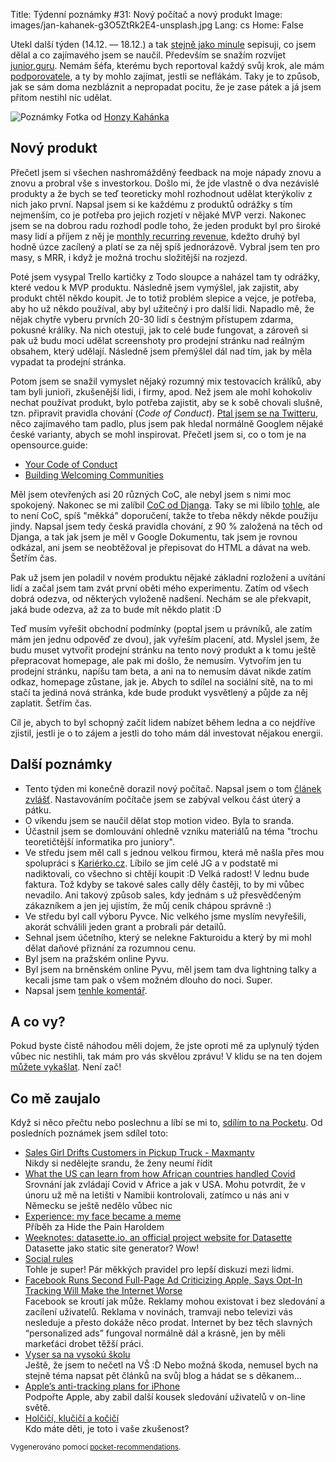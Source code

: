 Title: Týdenní poznámky #31: Nový počítač a nový produkt
Image: images/jan-kahanek-g3O5ZtRk2E4-unsplash.jpg
Lang: cs
Home: False


Utekl další týden (14.12. — 18.12.) a tak [stejně jako minule]({filename}/2020-12-11_tydenni-poznamky-30-boleni-hlavy.md) sepisuji, co jsem dělal a co zajímavého jsem se naučil. Především se snažím rozvíjet [junior.guru](https://junior.guru/). Nemám šéfa, kterému bych reportoval každý svůj krok, ale mám [podporovatele](https://junior.guru/donate/), a ty by mohlo zajímat, jestli se neflákám. Taky je to způsob, jak se sám doma nezbláznit a nepropadat pocitu, že je zase pátek a já jsem přitom nestihl nic udělat.

![Poznámky]({static}/images/jan-kahanek-g3O5ZtRk2E4-unsplash.jpg)
Fotka od [Honzy Kahánka](https://unsplash.com/@honza_kahanek)


## Nový produkt

Přečetl jsem si všechen nashromážděný feedback na moje nápady znovu a znovu a probral vše s investorkou. Došlo mi, že jde vlastně o dva nezávislé produkty a že bych se teď teoreticky mohl rozhodnout udělat kterýkoliv z nich jako první. Napsal jsem si ke každému z produktů odrážky s tím nejmenším, co je potřeba pro jejich rozjetí v nějaké MVP verzi. Nakonec jsem se na dobrou radu rozhodl podle toho, že jeden produkt byl pro široké masy lidí a příjem z něj je [monthly recurring revenue](https://kinsta.com/blog/recurring-revenue-model/), kdežto druhý byl hodně úzce zacílený a platí se za něj spíš jednorázově. Vybral jsem ten pro masy, s MRR, i když je možná trochu složitější na rozjezd.

Poté jsem vysypal Trello kartičky z Todo sloupce a naházel tam ty odrážky, které vedou k MVP produktu. Následně jsem vymýšlel, jak zajistit, aby produkt chtěl někdo koupit. Je to totiž problém slepice a vejce, je potřeba, aby ho už někdo používal, aby byl užitečný i pro další lidi. Napadlo mě, že nějak chytře vyberu prvních 20-30 lidí s čestným přístupem zdarma, pokusné králíky. Na nich otestuji, jak to celé bude fungovat, a zároveň si pak už budu moci udělat screenshoty pro prodejní stránku nad reálným obsahem, který udělají. Následně jsem přemýšlel dál nad tím, jak by měla vypadat ta prodejní stránka.

Potom jsem se snažil vymyslet nějaký rozumný mix testovacích králíků, aby tam byli junioři, zkušenější lidi, i firmy, apod. Než jsem ale mohl kohokoliv nechat používat produkt, bylo potřeba zajistit, aby se k sobě chovali slušně, tzn. připravit pravidla chování (_Code of Conduct_). [Ptal jsem se na Twitteru](https://twitter.com/honzajavorek/status/1338512096326201346), něco zajímavého tam padlo, plus jsem pak hledal normálně Googlem nějaké české varianty, abych se mohl inspirovat. Přečetl jsem si, co o tom je na opensource.guide:

- [Your Code of Conduct](https://opensource.guide/code-of-conduct/)
- [Building Welcoming Communities](https://opensource.guide/building-community/)

Měl jsem otevřených asi 20 různých CoC, ale nebyl jsem s nimi moc spokojený. Nakonec se mi zalíbil [CoC od Djanga](https://www.djangoproject.com/conduct/). Taky se mi líbilo [tohle](https://www.recurse.com/social-rules), ale to není CoC, spíš "měkká" doporučení, takže to třeba někdy někde použiju jindy. Napsal jsem tedy česká pravidla chování, z 90 % založená na těch od Djanga, a tak jak jsem je měl v Google Dokumentu, tak jsem je rovnou odkázal, ani jsem se neobtěžoval je přepisovat do HTML a dávat na web. Šetřím čas.

Pak už jsem jen poladil v novém produktu nějaké základní rozložení a uvítání lidí a začal jsem tam zvát první oběti mého experimentu. Zatím od všech dobrá odezva, od některých vyloženě nadšení. Nechám se ale překvapit, jaká bude odezva, až za to bude mít někdo platit :D

Teď musím vyřešit obchodní podmínky (poptal jsem u právníků, ale zatím mám jen jednu odpověď ze dvou), jak vyřeším placení, atd. Myslel jsem, že budu muset vytvořit prodejní stránku na tento nový produkt a k tomu ještě přepracovat homepage, ale pak mi došlo, že nemusím. Vytvořím jen tu prodejní stránku, napíšu tam beta, a ani na to nemusím dávat nikde zatím odkaz, homepage zůstane, jak je. Abych to sdílel na sociální sítě, na to mi stačí ta jediná nová stránka, kde bude produkt vysvětlený a půjde za něj zaplatit. Šetřím čas.

Cíl je, abych to byl schopný začít lidem nabízet během ledna a co nejdříve zjistil, jestli je o to zájem a jestli do toho mám dál investovat nějakou energii.


## Další poznámky

- Tento týden mi konečně dorazil nový počítač. Napsal jsem o tom [článek zvlášť]({filename}/2020-12-18_i-bought-apple-silicon.md). Nastavováním počítače jsem se zabýval velkou část úterý a pátku.
- O víkendu jsem se naučil dělat stop motion video. Byla to sranda.
- Účastnil jsem se domlouvání ohledně vzniku materiálů na téma "trochu teoretičtější informatika pro juniory".
- Ve středu jsem měl call s jednou velkou firmou, která mě našla přes mou spolupráci s [Kariérko.cz](https://karierko.cz/). Líbilo se jim celé JG a v podstatě mi nadiktovali, co všechno si chtějí koupit :D Velká radost! V lednu bude faktura. Tož kdyby se takové sales cally děly častěji, to by mi vůbec nevadilo. Ani takový způsob sales, kdy jednám s už přesvědčeným zákazníkem a jen jej ujistím, že můj ceník chápou správně :)
- Ve středu byl call výboru Pyvce. Nic velkého jsme myslím nevyřešili, akorát schválili jeden grant a probrali pár detailů.
- Sehnal jsem účetního, který se nelekne Fakturoidu a který by mi mohl dělat daňové přiznání za rozumnou cenu.
- Byl jsem na pražském online Pyvu.
- Byl jsem na brněnském online Pyvu, měl jsem tam dva lightning talky a kecali jsme tam pak o všem možném dlouho do noci. Super.
- Napsal jsem [tenhle komentář](https://github.com/pyvec/docs.pyvec.org/pull/89#issuecomment-747600730).

## A co vy?

Pokud byste čistě náhodou měli dojem, že jste oproti mě za uplynulý týden vůbec nic nestihli, tak mám pro vás skvělou zprávu! V klidu se na ten dojem [můžete vykašlat]({filename}/2020-06-04_neni-to-zavod.md). Není zač!


## Co mě zaujalo

Když si něco přečtu nebo poslechnu a líbí se mi to, [sdílím to na Pocketu](https://getpocket.com/@honzajavorek). Od posledních poznámek jsem sdílel toto:

- [Sales Girl Drifts Customers in Pickup Truck - Maxmantv](https://getpocket.com/redirect?&url=https%3A%2F%2Fwww.youtube.com%2Fwatch%3Fv%3DzCQ-etiFyho&h=78cfa07d35ab3db4525232189d69a8610ab3184c4c5a8cd5a79d16b2290132ca)<br>Nikdy si nedělejte srandu, že ženy neumí řídit
- [What the US can learn from how African countries handled Covid](https://getpocket.com/redirect?&url=https%3A%2F%2Ft.co%2Fk1cOYXRCl7%3Fssr%3Dtrue&h=99b9502e951266d1548ea8e9935ed27d780ccc4dcaeb15de0029120b9bcd26d7)<br>Srovnání jak zvládají Covid v Africe a jak v USA. Mohu potvrdit, že v únoru už mě na letišti v Namibii kontrolovali, zatímco u nás ani v Německu se ještě nedělo vůbec nic
- [Experience: my face became a meme](https://getpocket.com/redirect?&url=https%3A%2F%2Fwww.theguardian.com%2Flifeandstyle%2F2019%2Fnov%2F08%2Fexperience-hide-the-pain-harold-face-became-meme-turned-it-into-career&h=c4673cdf74b19c70e34f4c2103d362926876e6146a9a0045deee29c2aefbdf6b)<br>Příběh za Hide the Pain Haroldem
- [Weeknotes: datasette.io, an official project website for Datasette](https://getpocket.com/redirect?&url=http%3A%2F%2Fsimonwillison.net%2F2020%2FDec%2F13%2Fdatasette-io%2F%23atom-entries&h=604bbc49a6aa678cc27a5c1598176b6b7fedab2e7d1485a0fe1733dee2668aec)<br>Datasette jako static site generator? Wow!
- [Social rules](https://getpocket.com/redirect?&url=https%3A%2F%2Fwww.recurse.com%2Fsocial-rules&h=aaddbc624bab5cb7046f5856d906a0a8203a887e5e36ae684324584aab3c9212)<br>Tohle je super! Pár měkkých pravidel pro lepší diskuzi mezi lidmi.
- [Facebook Runs Second Full-Page Ad Criticizing Apple, Says Opt-In Tracking Will Make the Internet Worse](https://getpocket.com/redirect?&url=https%3A%2F%2Fwww.macrumors.com%2F2020%2F12%2F17%2Ffacebook-runs-apple-vs-free-internet-ad%2F&h=d10ae9a6693682f6968cdad5e2941c41e8b54befa5eaf9923101dbbd2935aad6)<br>Facebook se kroutí jak může. Reklamy mohou existovat i bez sledování a zacílení uživatelů. Reklama v novinách, tramvaji nebo televizi vás nesleduje a přesto dokáže něco prodat. Internet by bez těch slavných “personalized ads” fungoval normálně dál a krásně, jen by měli markeťáci drobet těžší práci.
- [Vyser sa na vysokú školu](https://getpocket.com/redirect?&url=http%3A%2F%2Fbrm.sk%2F682%2Fvyser-sa-na-vysoku-skolu&h=32323bdb4d4ed46713e54b66cc21454322cd45d5bc51cbaacb0d64dd0efa79ef)<br>Ještě, že jsem to nečetl na VŠ :D Nebo možná škoda, nemusel bych na stejně téma napsat pět článků na svůj blog a hádat se s děkanem…
- [Apple’s anti-tracking plans for iPhone](https://getpocket.com/redirect?&url=https%3A%2F%2Ffoundation.mozilla.org%2Fen%2Fcampaigns%2Fapples-anti-tracking-plans-iphone%2F&h=66bb15bf196187a7996b0a01df25fe4eddad2a00315aa5aad2fadd55c15fd004)<br>Podpořte Apple, aby zabil další kousek sledování uživatelů v on-line světě.
- [Holčičí, klučičí a kočičí](https://getpocket.com/redirect?&url=https%3A%2F%2Fa2larm.cz%2F2018%2F01%2Fholcici-klucici-a-kocici%2F&h=c6d6963f5913d0aede259dc69cb28665a0b4ba92be51483665d4b832162baa97)<br>Kdo máte děti, je toto i vaše zkušenost?

<small>Vygenerováno pomocí <a href="https://pypi.org/project/pocket-recommendations/">pocket-recommendations</a>.</small>
